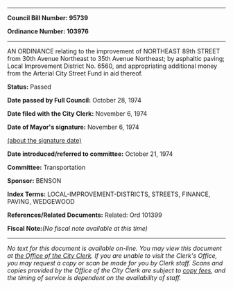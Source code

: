 

********

**Council Bill Number: 95739**
   
**Ordinance Number: 103976**
********

 AN ORDINANCE relating to the improvement of NORTHEAST 89th STREET from 30th Avenue Northeast to 35th Avenue Northeast; by asphaltic paving; Local Improvement District No. 6560, and appropriating additional money from the Arterial City Street Fund in aid thereof.

**Status:** Passed
   
**Date passed by Full Council:** October 28, 1974
   
**Date filed with the City Clerk:** November 6, 1974
   
**Date of Mayor's signature:** November 6, 1974
   
[(about the signature date)](/~public/approvaldate.htm)
   
   
   
**Date introduced/referred to committee:** October 21, 1974
   
**Committee:** Transportation
   
**Sponsor:** BENSON
   
   
**Index Terms:** LOCAL-IMPROVEMENT-DISTRICTS, STREETS, FINANCE, PAVING, WEDGEWOOD

**References/Related Documents:** Related: Ord 101399

**Fiscal Note:**_(No fiscal note available at this time)_
********

_No text for this document is available on-line. You may view this document at [the Office of the City Clerk](http://www.seattle.gov/leg/clerk/contactUs.htm). If you are unable to visit the Clerk's Office, you may request a copy or scan be made for you by Clerk staff. Scans and copies provided by the Office of the City Clerk are subject to [copy fees](http://clerk.seattle.gov/~public/clerkfees.htm), and the timing of service is dependent on the availability of staff._

